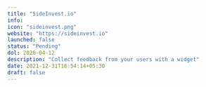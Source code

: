 ```yaml
---
title: "SideInvest.io"
info:
icon: "sideinvest.png"
website: "https://sideinvest.io"
launched: false
status: "Pending"
dol: 2020-04-12
description: "Collect feedback from your users with a widget" 
date: 2021-12-31T16:54:14+05:30
draft: false
---
```


